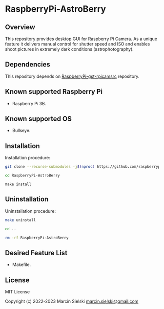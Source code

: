 # RaspberryPi-AstroBerry

## Overview

This repository provides desktop GUI for Raspberry Pi Camera. As a unique feature it delivers manual
control for shutter speed and ISO and enables shoot pictures in extremely dark conditions
(astrophotography).

## Dependencies

This repository depends on [RaspberryPi-gst-rpicamsrc](https://github.com/raspberrypiexperiments/RaspberryPi-gst-rpicamsrc.git) repository.

## Known supported Raspberry Pi

* Raspberry Pi 3B.

## Known supported OS

* Bullseye.

## Installation

Installation procedure:

```bash
git clone --recurse-submodules -j$(nproc) https://github.com/raspberrypiexperiments/RaspberryPi-AstroBerry.git
```
```bash
cd RaspberryPi-AstroBerry
```
```
make install
```

## Uninstallation

Uninstallation procedure:

```bash
make uninstall
```
```bash
cd ..
```
```bash
rm -rf RaspberryPi-AstroBerry
```

## Desired Feature List

* Makefile.

## License

MIT License

Copyright (c) 2022-2023 Marcin Sielski <marcin.sielski@gmail.com>
